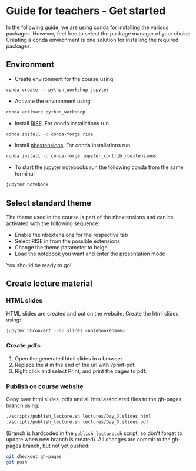 # Guide for teachers - Get started
In the following guide, we are using conda for installing the various packages. However, feel free to select the package manager of your choice
Creating a conda environment is one solution for installing the required packages.

## Environment
* Create environment for the course using
 ```bash
conda create -n python_workshop jupyter
```

* Activate the environment using
 ```bash
conda activate python_workshop
```

* Install [RISE](https://rise.readthedocs.io/en/stable/). For conda installations run
```bash
conda install -c conda-forge rise
```
* Install [nbextensions](https://jupyter-contrib-nbextensions.readthedocs.io/en/latest/index.html). For conda installations run
```bash
conda install -c conda-forge jupyter_contrib_nbextensions
```
* To start the jupyter notebooks run the following conda from the same terminal
```bash
jupyter notebook
```

## Select standard theme
The theme used in the course is part of the nbextensions and can be activated with the following sequence:
* Enable the nbextensions for the respective tab
* Select RISE in from the possible extensions
* Change the theme parameter to beige
* Load the notebook you want and enter the presentation mode

You should be ready to go!

## Create lecture material
### HTML slides
HTML slides are created and put on the website. Create the html slides using:
```bash
jupyter nbconvert --to slides <notebookename>
```

### Create pdfs
1. Open the generated html slides in a browser. 
2. Replace the # in the end of the url with ?print-pdf. 
3. Right click and select Print, and print the pages to pdf.

### Publish on course website
Copy over html slides, pdfs and all html associated files to the gh-pages branch using:
```bash
./scripts/publish_lecture.sh lectures/Day_X.slides.html
./scripts/publish_lecture.sh lectures/Day_X.slides.pdf
```
(Branch is hardcoded in the `publish_lecture.sh` script, so don't forget to update when new branch is created). All changes are commit to the gh-pages branch, but not yet pushed:
```bash
git checkout gh-pages
git push
```
